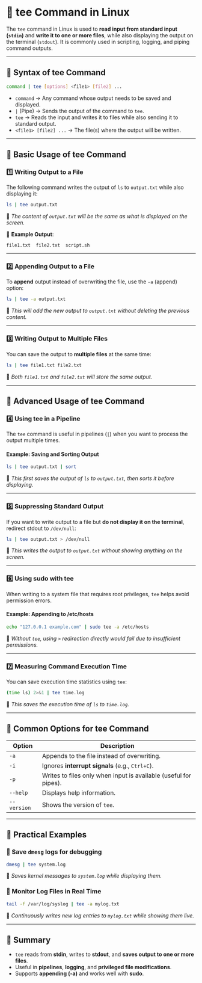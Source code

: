 # **🔹 tee Command in Linux**  

The `tee` command in Linux is used to **read input from standard input (`stdin`)** and **write it to one or more files**, while also displaying the output on the terminal (`stdout`). It is commonly used in scripting, logging, and piping command outputs.

---

## **📌 Syntax of tee Command**
```sh
command | tee [options] <file1> [file2] ...
```
- `command` → Any command whose output needs to be saved and displayed.
- `|` (Pipe) → Sends the output of the command to `tee`.
- `tee` → Reads the input and writes it to files while also sending it to standard output.
- `<file1> [file2] ...` → The file(s) where the output will be written.

---

## **🔹 Basic Usage of tee Command**

### **1️⃣ Writing Output to a File**
The following command writes the output of `ls` to `output.txt` while also displaying it:
```sh
ls | tee output.txt
```
📌 *The content of `output.txt` will be the same as what is displayed on the screen.*

🔹 **Example Output**:
```
file1.txt  file2.txt  script.sh
```

---

### **2️⃣ Appending Output to a File**
To **append** output instead of overwriting the file, use the `-a` (append) option:
```sh
ls | tee -a output.txt
```
📌 *This will add the new output to `output.txt` without deleting the previous content.*

---

### **3️⃣ Writing Output to Multiple Files**
You can save the output to **multiple files** at the same time:
```sh
ls | tee file1.txt file2.txt
```
📌 *Both `file1.txt` and `file2.txt` will store the same output.*

---

## **🔹 Advanced Usage of tee Command**

### **4️⃣ Using tee in a Pipeline**
The `tee` command is useful in pipelines (`|`) when you want to process the output multiple times.

#### **Example: Saving and Sorting Output**
```sh
ls | tee output.txt | sort
```
📌 *This first saves the output of `ls` to `output.txt`, then sorts it before displaying.*

---

### **5️⃣ Suppressing Standard Output**
If you want to write output to a file but **do not display it on the terminal**, redirect stdout to `/dev/null`:
```sh
ls | tee output.txt > /dev/null
```
📌 *This writes the output to `output.txt` without showing anything on the screen.*

---

### **6️⃣ Using sudo with tee**
When writing to a system file that requires root privileges, `tee` helps avoid permission errors.

#### **Example: Appending to /etc/hosts**
```sh
echo "127.0.0.1 example.com" | sudo tee -a /etc/hosts
```
📌 *Without `tee`, using `>` redirection directly would fail due to insufficient permissions.*

---

### **7️⃣ Measuring Command Execution Time**
You can save execution time statistics using `tee`:
```sh
(time ls) 2>&1 | tee time.log
```
📌 *This saves the execution time of `ls` to `time.log`.*

---

## **🔹 Common Options for tee Command**
| Option  | Description |
|---------|------------|
| `-a` | Appends to the file instead of overwriting. |
| `-i` | Ignores **interrupt signals** (e.g., `Ctrl+C`). |
| `-p` | Writes to files only when input is available (useful for pipes). |
| `--help` | Displays help information. |
| `--version` | Shows the version of `tee`. |

---

## **🔹 Practical Examples**
### **🔸 Save `dmesg` logs for debugging**
```sh
dmesg | tee system.log
```
📌 *Saves kernel messages to `system.log` while displaying them.*

### **🔸 Monitor Log Files in Real Time**
```sh
tail -f /var/log/syslog | tee -a mylog.txt
```
📌 *Continuously writes new log entries to `mylog.txt` while showing them live.*

---

## **🔹 Summary**
- `tee` reads from **stdin**, writes to **stdout**, and **saves output to one or more files**.
- Useful in **pipelines**, **logging**, and **privileged file modifications**.
- Supports **appending (-a)** and works well with **sudo**.
